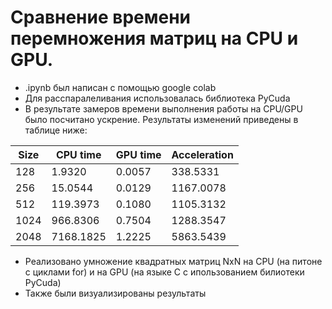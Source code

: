  # Сравнение времени перемножения матриц на CPU и GPU.
 - .ipynb был написан с помощью google colab
 - Для расспаралеливания использовалась библиотека PyCuda
 - В результате замеров времени выполнения работы на CPU/GPU было посчитано ускрение. Результаты изменений приведены в таблице ниже:
<table>
<thead>
<tr><th>Size</th><th>CPU time</th><th>GPU time</th><th>Acceleration</th></tr>
</thead>
<tbody>
<tr><td>128</td><td> 1.9320</td><td>0.0057</td><td>338.5331</td></tr>
<tr><td>256</td><td> 15.0544</td><td>0.0129</td><td>1167.0078</td></tr>
<tr><td>512</td><td> 119.3973</td><td>0.1080</td><td>1105.3132</td></tr>
<tr><td>1024</td><td> 966.8306</td><td>0.7504</td><td>1288.3547</td></tr>
<tr><td>2048</td><td> 7168.1825</td><td>1.2225</td><td>5863.5439</td></tr>
</tbody>
</table>

 - Реализовано умножение квадратных матриц NxN на CPU (на питоне с циклами for) и на GPU (на языке C с ипользованием билиотеки PyCuda)
 - Также были визуализированы результаты
